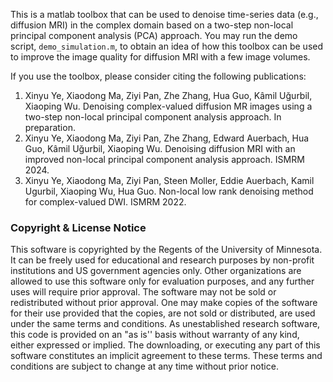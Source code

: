  This is a matlab toolbox that can be used to denoise time-series data (e.g., diffusion MRI) in the complex domain based on a two-step non-local principal component analysis (PCA) approach. 
 You may run the demo script, `demo_simulation.m`, to obtain an idea of how this toolbox can be used to improve the image quality for diffusion MRI with a few image volumes. 

If you use the toolbox, please consider citing the following publications:

1) Xinyu Ye, Xiaodong Ma, Ziyi Pan, Zhe Zhang, Hua Guo, Kâmil Uğurbil, Xiaoping Wu. Denoising complex-valued diffusion MR images using a two-step non-local principal component analysis approach. In preparation.
2) Xinyu Ye, Xiaodong Ma, Ziyi Pan, Zhe Zhang, Edward Auerbach, Hua Guo, Kâmil Uğurbil, Xiaoping Wu. Denoising diffusion MRI with an improved non-local principal component analysis approach. ISMRM 2024.
3) Xinyu Ye, Xiaodong Ma, Ziyi Pan, Steen Moller, Eddie Auerbach, Kamil Ugurbil, Xiaoping Wu, Hua Guo. Non-local low rank denoising method for complex-valued DWI. ISMRM 2022.



### Copyright & License Notice
This software is copyrighted by the Regents of the University of Minnesota. It can be freely used for educational and research purposes by non-profit institutions and US government agencies only. Other organizations are allowed to use this software only for evaluation purposes, and any further uses will require prior approval. The software may not be sold or redistributed without prior approval. One may make copies of the software for their use provided that the copies, are not sold or distributed, are used under the same terms and conditions. As unestablished research software, this code is provided on an "as is'' basis without warranty of any kind, either expressed or implied. The downloading, or executing any part of this software constitutes an implicit agreement to these terms. These terms and conditions are subject to change at any time without prior notice.
